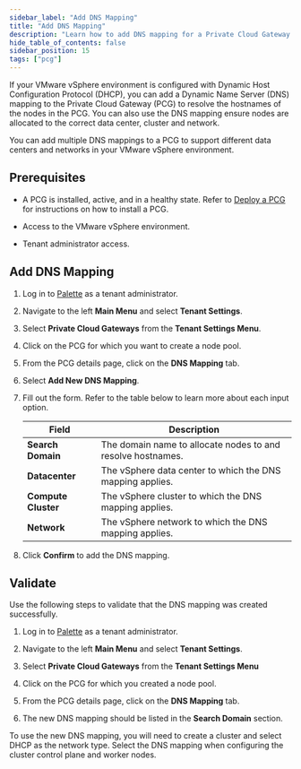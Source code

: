 ```yaml
---
sidebar_label: "Add DNS Mapping"
title: "Add DNS Mapping"
description: "Learn how to add DNS mapping for a Private Cloud Gateway (PCG) deployed in a VMware vSphere environment."
hide_table_of_contents: false
sidebar_position: 15
tags: ["pcg"]
---
```


If your VMware vSphere environment is configured with Dynamic Host Configuration Protocol (DHCP), you can add a Dynamic
Name Server (DNS) mapping to the Private Cloud Gateway (PCG) to resolve the hostnames of the nodes in the PCG. You can
also use the DNS mapping ensure nodes are allocated to the correct data center, cluster and network.

You can add multiple DNS mappings to a PCG to support different data centers and networks in your VMware vSphere
environment.

## Prerequisites

- A PCG is installed, active, and in a healthy state. Refer to [Deploy a PCG](../deploy-pcg/deploy-pcg.md) for
  instructions on how to install a PCG.

- Access to the VMware vSphere environment.

- Tenant administrator access.

## Add DNS Mapping

1. Log in to [Palette](https://console.spectrocloud.com) as a tenant administrator.

2. Navigate to the left **Main Menu** and select **Tenant Settings**.

3. Select **Private Cloud Gateways** from the **Tenant Settings Menu**.

4. Click on the PCG for which you want to create a node pool.

5. From the PCG details page, click on the **DNS Mapping** tab.

6. Select **Add New DNS Mapping**.

7. Fill out the form. Refer to the table below to learn more about each input option.

   | Field               | Description                                                 |
   | ------------------- | ----------------------------------------------------------- |
   | **Search Domain**   | The domain name to allocate nodes to and resolve hostnames. |
   | **Datacenter**      | The vSphere data center to which the DNS mapping applies.    |
   | **Compute Cluster** | The vSphere cluster to which the DNS mapping applies.       |
   | **Network**         | The vSphere network to which the DNS mapping applies.       |

8. Click **Confirm** to add the DNS mapping.

## Validate

Use the following steps to validate that the DNS mapping was created successfully.

1. Log in to [Palette](https://console.spectrocloud.com) as a tenant administrator.

2. Navigate to the left **Main Menu** and select **Tenant Settings**.

3. Select **Private Cloud Gateways** from the **Tenant Settings Menu**

4. Click on the PCG for which you created a node pool.

5. From the PCG details page, click on the **DNS Mapping** tab.

6. The new DNS mapping should be listed in the **Search Domain** section.

To use the new DNS mapping, you will need to create a cluster and select DHCP as the network type. Select the DNS
mapping when configuring the cluster control plane and worker nodes.
